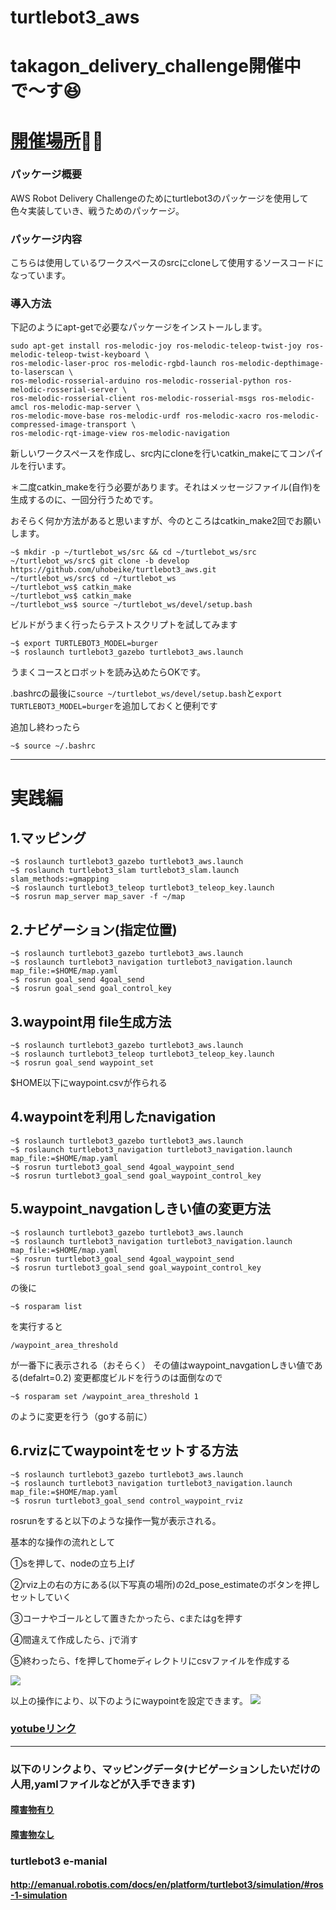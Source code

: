 # turtlebot3_aws

# takagon_delivery_challenge開催中で〜す:satisfied:

# [開催場所](https://github.com/uhobeike/turtlebot3_aws/tree/takagon_delivery_challenge):feet::feet:

### パッケージ概要
AWS Robot Delivery Challengeのためにturtlebot3のパッケージを使用して色々実装していき、戦うためのパッケージ。

### パッケージ内容
こちらは使用しているワークスペースのsrcにcloneして使用するソースコードになっています。


### 導入方法
下記のようにapt-getで必要なパッケージをインストールします。
```
sudo apt-get install ros-melodic-joy ros-melodic-teleop-twist-joy ros-melodic-teleop-twist-keyboard \ 
ros-melodic-laser-proc ros-melodic-rgbd-launch ros-melodic-depthimage-to-laserscan \ 
ros-melodic-rosserial-arduino ros-melodic-rosserial-python ros-melodic-rosserial-server \ 
ros-melodic-rosserial-client ros-melodic-rosserial-msgs ros-melodic-amcl ros-melodic-map-server \ 
ros-melodic-move-base ros-melodic-urdf ros-melodic-xacro ros-melodic-compressed-image-transport \ 
ros-melodic-rqt-image-view ros-melodic-navigation

```

新しいワークスペースを作成し、src内にcloneを行いcatkin_makeにてコンパイルを行います。

＊二度catkin_makeを行う必要があります。それはメッセージファイル(自作)を生成するのに、一回分行うためです。

おそらく何か方法があると思いますが、今のところはcatkin_make2回でお願いします。
```
~$ mkdir -p ~/turtlebot_ws/src && cd ~/turtlebot_ws/src
~/turtlebot_ws/src$ git clone -b develop https://github.com/uhobeike/turtlebot3_aws.git
~/turtlebot_ws/src$ cd ~/turtlebot_ws
~/turtlebot_ws$ catkin_make
~/turtlebot_ws$ catkin_make
~/turtlebot_ws$ source ~/turtlebot_ws/devel/setup.bash
```
ビルドがうまく行ったらテストスクリプトを試してみます
```
~$ export TURTLEBOT3_MODEL=burger
~$ roslaunch turtlebot3_gazebo turtlebot3_aws.launch
```

うまくコースとロボットを読み込めたらOKです。

.bashrcの最後に`source ~/turtlebot_ws/devel/setup.bash`と`export TURTLEBOT3_MODEL=burger`を追加しておくと便利です

追加し終わったら
```
~$ source ~/.bashrc
```
___
# 実践編

## 1.マッピング
```
~$ roslaunch turtlebot3_gazebo turtlebot3_aws.launch
~$ roslaunch turtlebot3_slam turtlebot3_slam.launch slam_methods:=gmapping
~$ roslaunch turtlebot3_teleop turtlebot3_teleop_key.launch
~$ rosrun map_server map_saver -f ~/map
```
## 2.ナビゲーション(指定位置)
```
~$ roslaunch turtlebot3_gazebo turtlebot3_aws.launch
~$ roslaunch turtlebot3_navigation turtlebot3_navigation.launch map_file:=$HOME/map.yaml
~$ rosrun goal_send 4goal_send
~$ rosrun goal_send goal_control_key
```
## 3.waypoint用 file生成方法
```
~$ roslaunch turtlebot3_gazebo turtlebot3_aws.launch
~$ roslaunch turtlebot3_teleop turtlebot3_teleop_key.launch
~$ rosrun goal_send waypoint_set
```
$HOME以下にwaypoint.csvが作られる

## 4.waypointを利用したnavigation
```
~$ roslaunch turtlebot3_gazebo turtlebot3_aws.launch
~$ roslaunch turtlebot3_navigation turtlebot3_navigation.launch map_file:=$HOME/map.yaml
~$ rosrun turtlebot3_goal_send 4goal_waypoint_send
~$ rosrun turtlebot3_goal_send goal_waypoint_control_key
```

## 5.waypoint_navgationしきい値の変更方法
```
~$ roslaunch turtlebot3_gazebo turtlebot3_aws.launch
~$ roslaunch turtlebot3_navigation turtlebot3_navigation.launch map_file:=$HOME/map.yaml
~$ rosrun turtlebot3_goal_send 4goal_waypoint_send
~$ rosrun turtlebot3_goal_send goal_waypoint_control_key
```
の後に
```
~$ rosparam list
```
を実行すると
```
/waypoint_area_threshold
```
が一番下に表示される（おそらく）
その値はwaypoint_navgationしきい値である(defalrt=0.2)
変更都度ビルドを行うのは面倒なので
```
~$ rosparam set /waypoint_area_threshold 1
```
のように変更を行う（goする前に）

## 6.rvizにてwaypointをセットする方法
```
~$ roslaunch turtlebot3_gazebo turtlebot3_aws.launch
~$ roslaunch turtlebot3_navigation turtlebot3_navigation.launch map_file:=$HOME/map.yaml
~$ rosrun turtlebot3_goal_send control_waypoint_rviz
```
rosrunをすると以下のような操作一覧が表示される。

基本的な操作の流れとして

①sを押して、nodeの立ち上げ

②rviz上の右の方にある(以下写真の場所)の2d_pose_estimateのボタンを押しセットしていく

③コーナやゴールとして置きたかったら、cまたはgを押す

④間違えて作成したら、jで消す

⑤終わったら、fを押してhomeディレクトリにcsvファイルを作成する

![](https://i.gyazo.com/2f89af1e11addde05472ce07cb79bd01.png"操作一覧")

以上の操作により、以下のようにwaypointを設定できます。
![](https://i.gyazo.com/47c8cf93ff124f921bcca2185bee47d7.png"rviz")

### [yotubeリンク](https://youtu.be/eKGirAP-iAE)

___

### 以下のリンクより、マッピングデータ(ナビゲーションしたいだけの人用,yamlファイルなどが入手できます)

#### [障害物有り](https://drive.google.com/drive/folders/1ZoOuWc71f-aDIaHJTL2VshTnQ7ywS9pz?usp=sharing)

#### [障害物なし](https://drive.google.com/drive/folders/1b1o4oH_89qXoQqh7ODTk0VraAkTbX-jM?usp=sharing)

### turtlebot3 e-manial

#### http://emanual.robotis.com/docs/en/platform/turtlebot3/simulation/#ros-1-simulation


